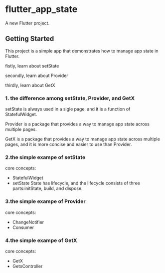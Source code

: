 # flutter_app_state

A new Flutter project.

## Getting Started

This project is a simple app that demonstrates how to manage app state in Flutter.

fistly, learn about setState

secondly, learn about Provider

thirdly, learn about GetX


### 1. the difference among setState, Provider, and GetX

setState is always used in a sigle page, and it is a function of StatefulWidget.

Provider is a package that provides a way to manage app state across multiple pages.

GetX is a package that provides a way to manage app state across multiple pages, and it is more concise and easier to use than Provider.

### 2.the simple exampe of setState
core concepts:
- StatefulWidget
- setState
State has lifecycle, and the lifecycle consists of three parts:initState, build, and dispose.


### 3.the simple exampe of Provider
core concepts:
- ChangeNotifier
- Consumer

### 4.the simple exampe of GetX
core concepts:
- GetX
- GetxController

